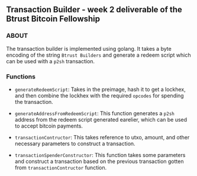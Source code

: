 ## Transaction Builder - week 2 deliverable of the Btrust Bitcoin Fellowship

### ABOUT
The transaction builder is implemented using golang. It takes a byte encoding of the string `Btrust Builders` and generate a redeem script which can be used with a `p2sh` transaction.

### Functions
- `generateRedeemScript`: Takes in the preimage, hash it to get a lockhex, and then combine the lockhex with the required `opcodes` for spending the transaction.

- `generateAddressFromRedeemScript`: This function generates a `p2sh` address from the redeem script generated earelier, which can be used to accept bitcoin payments.

- `transactionContructor`: This takes reference to utxo, amount, and other necessary parameters to construct a transaction.

- `transactionSpenderConstructor`: This function takes some parameters and construct a transaction based on the previous transaction gotten from `transactionContructor` function.